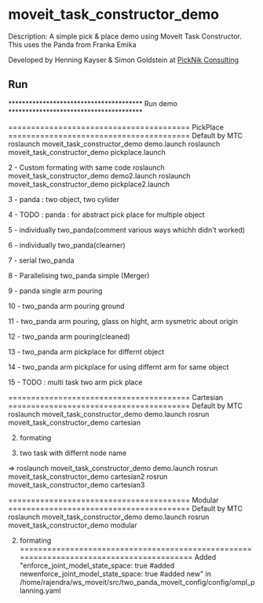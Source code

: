 # moveit_task_constructor_demo

Description: A simple pick & place demo using MoveIt Task Constructor. This uses the Panda from Franka Emika

Developed by Henning Kayser & Simon Goldstein at [PickNik Consulting](http://picknik.ai/)

## Run

*************************************** Run demo ***************************************

======================================== PickPlace ========================================
Default by MTC
    roslaunch moveit_task_constructor_demo demo.launch
    roslaunch moveit_task_constructor_demo pickplace.launch

2 - Custom formating with same code
    roslaunch moveit_task_constructor_demo demo2.launch
    roslaunch moveit_task_constructor_demo pickplace2.launch

3 - panda : two object, two cylider

4 - TODO : panda : for abstract pick place for multiple object

5 - individually two_panda(comment various ways whichh didn't worked)

6 - individually two_panda(clearner)
 
7 - serial two_panda

8 - Parallelising two_panda simple (Merger)

9 - panda single arm pouring

10 - two_panda arm pouring ground 

11 - two_panda arm pouring, glass on hight, arm sysmetric about origin

12 - two_panda arm pouring(cleaned)

13 - two_panda arm pickplace for differnt object

14 - two_panda arm pickplace for using differnt arm for same object

15 - TODO : multi task two arm pick place

======================================== Cartesian ========================================
Default by MTC
    roslaunch moveit_task_constructor_demo demo.launch
    rosrun moveit_task_constructor_demo cartesian

2. formating

3. two task with differnt node name

=>  roslaunch moveit_task_constructor_demo demo.launch
    rosrun moveit_task_constructor_demo cartesian2
    rosrun moveit_task_constructor_demo cartesian3



======================================== Modular ========================================
Default by MTC
    roslaunch moveit_task_constructor_demo demo.launch
    rosrun moveit_task_constructor_demo modular

2. formating
=========================================================================================
Added "enforce_joint_model_state_space: true #added newenforce_joint_model_state_space: true #added new" in /home/rajendra/ws_moveit/src/two_panda_moveit_config/config/ompl_planning.yaml